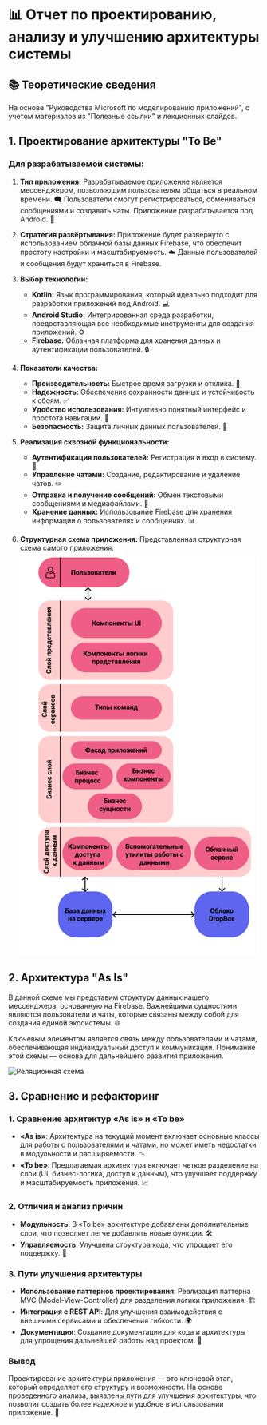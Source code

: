 # 📊 Отчет по проектированию, анализу и улучшению архитектуры системы

## 📚 Теоретические сведения
На основе "Руководства Microsoft по моделированию приложений", с учетом материалов из "Полезные ссылки" и лекционных слайдов.

## 1. Проектирование архитектуры "To Be"

### Для разрабатываемой системы:

1. **Тип приложения:** Разрабатываемое приложение является мессенджером, позволяющим пользователям общаться в реальном времени. 🗨️ Пользователи смогут регистрироваться, обмениваться сообщениями и создавать чаты. Приложение разрабатывается под Android. 📱

2. **Стратегия развёртывания:** Приложение будет развернуто с использованием облачной базы данных Firebase, что обеспечит простоту настройки и масштабируемость. ☁️ Данные пользователей и сообщения будут храниться в Firebase.

3. **Выбор технологии:**
   - **Kotlin:** Язык программирования, который идеально подходит для разработки приложений под Android. 💻
   - **Android Studio:** Интегрированная среда разработки, предоставляющая все необходимые инструменты для создания приложений. ⚙️
   - **Firebase:** Облачная платформа для хранения данных и аутентификации пользователей. 🔒

4. **Показатели качества:**
   - **Производительность:** Быстрое время загрузки и отклика. 🚀
   - **Надежность:** Обеспечение сохранности данных и устойчивость к сбоям. ✅
   - **Удобство использования:** Интуитивно понятный интерфейс и простота навигации. 🧭
   - **Безопасность:** Защита личных данных пользователей. 🔐

5. **Реализация сквозной функциональности:** 
   - **Аутентификация пользователей:** Регистрация и вход в систему. 📝
   - **Управление чатами:** Создание, редактирование и удаление чатов. ✏️
   - **Отправка и получение сообщений:** Обмен текстовыми сообщениями и медиафайлами. 📩
   - **Хранение данных:** Использование Firebase для хранения информации о пользователях и сообщениях. 📊

6. **Структурная схема приложения:**
   Представленная структурная схема самого приложения.
   ![Структурная схема](img/architecture_PO.png)

## 2. Архитектура "As Is"

В данной схеме мы представим структуру данных нашего мессенджера, основанную на Firebase. Важнейшими сущностями являются пользователи и чаты, которые связаны между собой для создания единой экосистемы. 🌐

Ключевым элементом является связь между пользователями и чатами, обеспечивающая индивидуальный доступ к коммуникации. Понимание этой схемы — основа для дальнейшего развития приложения.

![Реляционная схема](img/DB_MESSENGER.png)

## 3. Сравнение и рефакторинг

### 1. Сравнение архитектур «As is» и «To be»

- **«As is»**: Архитектура на текущий момент включает основные классы для работы с пользователями и чатами, но может иметь недостатки в модульности и расширяемости. 📉
- **«To be»**: Предлагаемая архитектура включает четкое разделение на слои (UI, бизнес-логика, доступ к данным), что улучшает поддержку и масштабируемость приложения. 📈

### 2. Отличия и анализ причин

- **Модульность**: В «To be» архитектуре добавлены дополнительные слои, что позволяет легче добавлять новые функции. 🛠️
- **Управляемость**: Улучшена структура кода, что упрощает его поддержку. 🔧

### 3. Пути улучшения архитектуры

- **Использование паттернов проектирования**: Реализация паттерна MVC (Model-View-Controller) для разделения логики приложения. 🏗️
- **Интеграция с REST API**: Для улучшения взаимодействия с внешними сервисами и обеспечения гибкости. 🌍
- **Документация**: Создание документации для кода и архитектуры для упрощения дальнейшей работы над проектом. 📖

### Вывод

Проектирование архитектуры приложения — это ключевой этап, который определяет его структуру и возможности. На основе проведенного анализа, выявлены пути для улучшения архитектуры, что позволит создать более надежное и удобное в использовании приложение. 🌟
